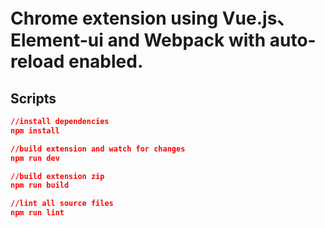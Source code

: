 # Chrome extension using Vue.js、Element-ui and Webpack with auto-reload enabled.

## Scripts

```json
//install dependencies
npm install

//build extension and watch for changes
npm run dev

//build extension zip
npm run build

//lint all source files
npm run lint
```